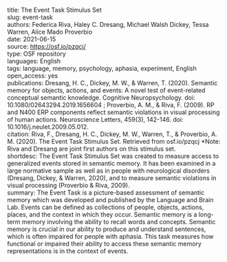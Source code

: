 title: The Event Task Stimulus Set  
slug: event-task  
authors: Federica Riva, Haley C. Dresang, Michael Walsh Dickey, Tessa Warren, Alice Mado Proverbio  
date: 2021-06-15  
source: https://osf.io/pzqcj/  
type: OSF repository  
languages: English  
tags: language, memory, psychology, aphasia, experiment, English  
open_access: yes  
publications: Dresang, H. C., Dickey, M. W., & Warren, T. (2020). Semantic memory for objects, actions, and events: A novel test of event-related conceptual semantic knowledge. Cognitive Neuropsychology. doi: 10.1080/02643294.2019.1656604 ; Proverbio, A. M., & Riva, F. (2009). RP and N400 ERP components reflect semantic violations in visual processing of human actions. Neuroscience Letters, 459(3), 142-146. doi: 10.1016/j.neulet.2009.05.012.  
citation: Riva, F., Dresang, H. C., Dickey, M. W., Warren, T., & Proverbio, A. M. (2020). The Event Task Stimulus Set. Retrieved from osf.io/pzqcj *Note: Riva and Dresang are joint first authors on this stimulus set.  
shortdesc: The Event Task Stimulus Set was created to measure access to generalized events stored in semantic memory. It has been examined in a large normative sample as well as in people with neurological disorders (Dresang, Dickey, & Warren, 2020), and to measure semantic violations in visual processing (Proverbio & Riva, 2009).  
summary: The Event Task is a picture-based assessment of semantic memory which was developed and published by the Language and Brain Lab. Events can be defined as collections of people, objects, actions, places, and the context in which they occur. Semantic memory is a long-term memory involving the ability to recall words and concepts. Semantic memory is crucial in our ability to produce and understand sentences, which is often impaired for people with aphasia. This task measures how functional or impaired their ability to access these semantic memory representations is in the context of events.  
